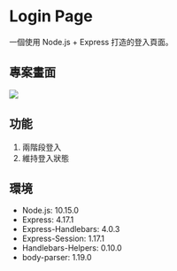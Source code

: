 # Login Page
一個使用 Node.js + Express 打造的登入頁面。

## 專案畫面
![](https://i.imgur.com/wS8OuB7.png)



## 功能
1. 兩階段登入
2. 維持登入狀態

## 環境
* Node.js: 10.15.0
* Express: 4.17.1
* Express-Handlebars: 4.0.3
* Express-Session: 1.17.1
* Handlebars-Helpers: 0.10.0
* body-parser: 1.19.0
